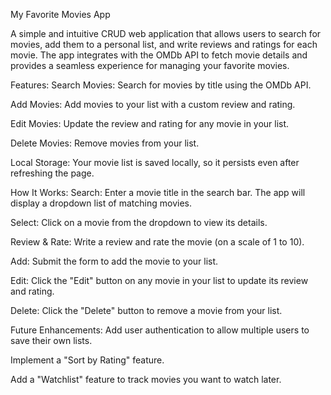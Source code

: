 My Favorite Movies App

A simple and intuitive CRUD web application that allows users to search for movies, add them to a personal list, and write reviews and ratings for each movie. The app integrates with the OMDb API to fetch movie details and provides a seamless experience for managing your favorite movies.

Features:
Search Movies: Search for movies by title using the OMDb API.

Add Movies: Add movies to your list with a custom review and rating.

Edit Movies: Update the review and rating for any movie in your list.

Delete Movies: Remove movies from your list.

Local Storage: Your movie list is saved locally, so it persists even after refreshing the page.

How It Works:
Search: Enter a movie title in the search bar. The app will display a dropdown list of matching movies.

Select: Click on a movie from the dropdown to view its details.

Review & Rate: Write a review and rate the movie (on a scale of 1 to 10).

Add: Submit the form to add the movie to your list.

Edit: Click the "Edit" button on any movie in your list to update its review and rating.

Delete: Click the "Delete" button to remove a movie from your list.

Future Enhancements:
Add user authentication to allow multiple users to save their own lists.

Implement a "Sort by Rating" feature.

Add a "Watchlist" feature to track movies you want to watch later.
